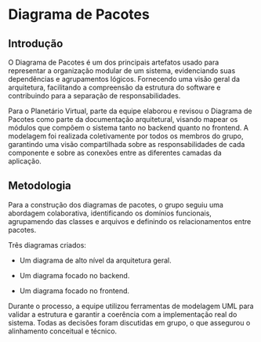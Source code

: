 # Diagrama de Pacotes

## Introdução

O Diagrama de Pacotes é um dos principais artefatos usado para representar a organização modular de um sistema, evidenciando suas dependências e agrupamentos lógicos. Fornecendo uma visão geral da arquitetura, facilitando a compreensão da estrutura do software e contribuindo para a separação de responsabilidades.

Para o Planetário Virtual, parte da equipe elaborou e revisou o Diagrama de Pacotes como parte da documentação arquitetural, visando mapear os módulos que compõem o sistema tanto no backend quanto no frontend. A modelagem foi realizada coletivamente por todos os membros do grupo, garantindo uma visão compartilhada sobre as responsabilidades de cada componente e sobre as conexões entre as diferentes camadas da aplicação.

## Metodologia

Para a construção dos diagramas de pacotes, o grupo seguiu uma abordagem colaborativa, identificando os domínios funcionais, agrupamendo das classes e arquivos e definindo os relacionamentos entre pacotes.

Três diagramas criados:

- Um diagrama de alto nível da arquitetura geral.

- Um diagrama focado no backend.

- Um diagrama focado no frontend.

Durante o processo, a equipe utilizou ferramentas de modelagem UML para validar a estrutura e garantir a coerência com a implementação real do sistema. Todas as decisões foram discutidas em grupo, o que assegurou o alinhamento conceitual e técnico.